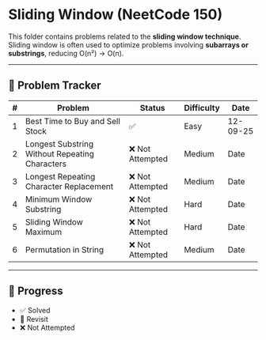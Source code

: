 # Sliding Window (NeetCode 150)

This folder contains problems related to the **sliding window technique**.  
Sliding window is often used to optimize problems involving **subarrays or substrings**, reducing O(n²) → O(n).

---

## 📌 Problem Tracker

| # | Problem | Status | Difficulty | Date     |
|---|---------|--------|------------|----------|
| 1 | Best Time to Buy and Sell Stock | ✅ | Easy | 12-09-25 |
| 2 | Longest Substring Without Repeating Characters | ❌ Not Attempted | Medium | Date     |
| 3 | Longest Repeating Character Replacement | ❌ Not Attempted | Medium | Date     |
| 4 | Minimum Window Substring | ❌ Not Attempted | Hard | Date     |
| 5 | Sliding Window Maximum | ❌ Not Attempted | Hard | Date     |
| 6 | Permutation in String | ❌ Not Attempted | Medium | Date     |

---

## 🔖 Progress
- ✅ Solved
- 🔄 Revisit
- ❌ Not Attempted